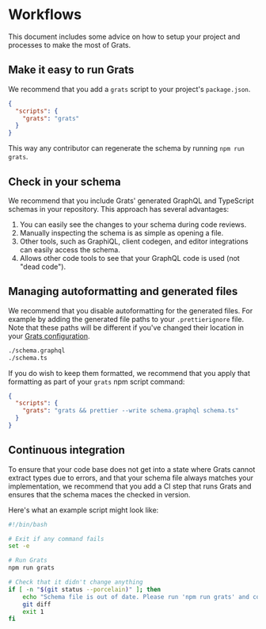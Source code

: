 # Workflows

This document includes some advice on how to setup your project and processes to
make the most of Grats.

## Make it easy to run Grats

We recommend that you add a `grats` script to your project's `package.json`.

```json
{
  "scripts": {
    "grats": "grats"
  }
}
```

This way any contributor can regenerate the schema by running `npm run grats`.

## Check in your schema

We recommend that you include Grats' generated GraphQL and TypeScript schemas in
your repository. This approach has several advantages:

1. You can easily see the changes to your schema during code reviews.
2. Manually inspecting the schema is as simple as opening a file.
3. Other tools, such as GraphiQL, client codegen, and editor integrations can easily access the schema.
4. Allows other code tools to see that your GraphQL code is used (not "dead code").

## Managing autoformatting and generated files

We recommend that you disable autoformatting for the generated files. For example by adding the generated file paths to your `.prettierignore` file. Note that these paths will be different if you've changed their location in your [Grats configuration](../01-getting-started/03-configuration.md).

```txt title="/.prettierignore"
./schema.graphql
./schema.ts
```

If you do wish to keep them formatted, we recommend that you apply that formatting as part of your `grats` npm script command:

```json title="/package.json"
{
  "scripts": {
    "grats": "grats && prettier --write schema.graphql schema.ts"
  }
}
```

## Continuous integration

To ensure that your code base does not get into a state where Grats cannot
extract types due to errors, and that your schema file always matches your
implementation, we recommend that you add a CI step that runs Grats and ensures
that the schema maces the checked in version.

Here's what an example script might look like:

```bash
#!/bin/bash

# Exit if any command fails
set -e

# Run Grats
npm run grats

# Check that it didn't change anything
if [ -n "$(git status --porcelain)" ]; then
    echo "Schema file is out of date. Please run 'npm run grats' and commit the changes."
    git diff
    exit 1
fi
```
